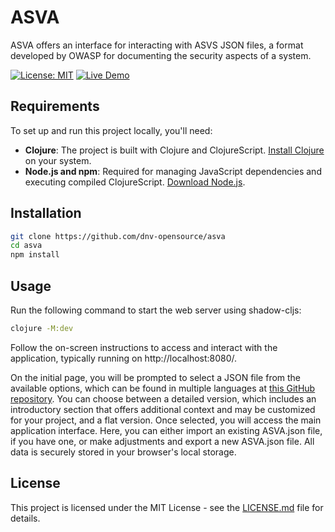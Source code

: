 # ASVA

ASVA offers an interface for interacting with ASVS JSON files, a
format developed by OWASP for documenting the security aspects of a
system.

[![License: MIT](https://img.shields.io/badge/License-MIT-yellow.svg)](https://opensource.org/licenses/MIT)
[![Live Demo](https://img.shields.io/badge/demo-online-green.svg)](https://dnv-opensource.github.io/ASVA/)

## Requirements

To set up and run this project locally, you'll need:

- **Clojure**: The project is built with Clojure and ClojureScript. [Install Clojure](https://clojure.org/guides/getting_started) on your system.
- **Node.js and npm**: Required for managing JavaScript dependencies and executing compiled ClojureScript. [Download Node.js](https://nodejs.org/).

## Installation

```sh
git clone https://github.com/dnv-opensource/asva
cd asva
npm install
```

## Usage

Run the following command to start the web server using shadow-cljs:

```sh
clojure -M:dev
```

Follow the on-screen instructions to access and interact with the application,
typically running on http://localhost:8080/.

On the initial page, you will be prompted to select a JSON file from
the available options, which can be found in multiple languages at
[this GitHub repository](https://github.com/OWASP/ASVS/tree/v4.0.3/4.0). You can choose between a detailed version,
which includes an introductory section that offers additional context
and may be customized for your project, and a flat version. Once
selected, you will access the main application interface. Here, you
can either import an existing ASVA.json file, if you have one, or make
adjustments and export a new ASVA.json file. All data is securely
stored in your browser's local storage.

## License

This project is licensed under the MIT License - see the [LICENSE.md](./LICENSE.md) file for details.

